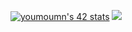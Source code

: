 <a href="https://github.com/oakoudad/badge42"><img src="https://badge.mediaplus.ma/levi/youmoumn" alt="youmoumn's 42 stats" /></a>
<img src="https://user-images.githubusercontent.com/74038190/225813708-98b745f2-7d22-48cf-9150-083f1b00d6c9.gif">
